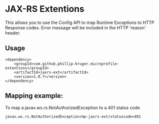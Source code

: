 # JAX-RS Extentions

This allows you to use the Config API to map Runtime Exceptions to HTTP Response codes. Error message will be included in the HTTP 'reason' header.

## Usage

    <dependency>
        <groupId>com.github.phillip-kruger.microprofile-extentions</groupId>
        <artifactId>jaxrs-ext</artifactId>
        <version>1.0.7</version>
    </dependency>

## Mapping example:

To map a javax.ws.rs.NotAuthorizedException to a 401 status code

    javax.ws.rs.NotAuthorizedException/mp-jaxrs-ext/statuscode=401
    